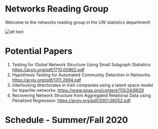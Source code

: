 # Networks Reading Group
Welcome to the networks reading group in the UW statistics department!

![alt text](https://user-images.githubusercontent.com/130832/52767777-6354c800-3023-11e9-9032-3a5a89190996.png)

# Potential Papers

1) Testing for Global Network Structure Using Small Subgraph Statistics: https://arxiv.org/pdf/1710.00862.pdf
2) Hypothesis Testing for Automated Community Detection in Networks: https://arxiv.org/pdf/1311.2694.pdf
3) Interlocking directorates in Irish companies using a latent space model for bipartite networks: https://www.pnas.org/content/113/24/6629
4) Recovering Network Structure from Aggregated Relational Data using Penalized Regression: https://arxiv.org/pdf/2001.06052.pdf

# Schedule - Summer/Fall 2020
